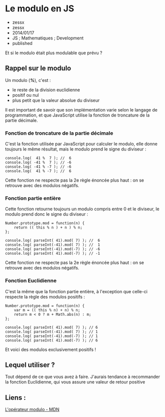 # Le modulo en JS
- zessx
- zessx
- 2014/01/17
- JS ; Mathematiques ; Development
- published

Et si le modulo était plus modulable que prévu ?

## Rappel sur le modulo

Un modulo (***%***), c'est :

 - le reste de la division euclidienne
 - positif ou nul
 - plus petit que la valeur absolue du diviseur

Il est important de savoir que son implémentation varie selon le langage de programmation, et que JavaScript utilise la fonction de troncature de la partie décimale.

### Fonction de troncature de la partie décimale

C'est la fonction utilisée par JavaScript pour calculer le modulo, elle donne toujours le même résultat, mais le modulo prend le signe du diviseur :

	console.log(  41 %  7 ); //  6
	console.log( -41 %  7 ); // -6
	console.log( -41 % -7 ); // -6
	console.log(  41 % -7 ); //  6

Cette fonction ne respecte pas la 2e règle énoncée plus haut : on se retrouve avec des modulos négatifs.

### Fonction partie entière

Cette fonction retourne toujours un modulo compris entre 0 et le diviseur, le modulo prend donc le signe du diviseur :

	Number.prototype.mod = function(n) {
		return (( this % n ) + n ) % n;
	};

	console.log( parseInt( 41).mod( 7) ); //  6
	console.log( parseInt(-41).mod( 7) ); //  1
	console.log( parseInt(-41).mod(-7) ); // -6
	console.log( parseInt( 41).mod(-7) ); // -1

Cette fonction ne respecte pas la 2e règle énoncée plus haut : on se retrouve avec des modulos négatifs.

### Fonction Euclidienne

C'est la même que la fonction partie entière, à l'exception que celle-ci respecte la règle des modulos positifs :

	Number.prototype.mod = function(n) {
		var m = (( this % n) + n) % n;
		return m < 0 ? m + Math.abs(n) : m;
	};

	console.log( parseInt( 41).mod( 7) ); // 6
	console.log( parseInt(-41).mod( 7) ); // 1
	console.log( parseInt(-41).mod(-7) ); // 1
	console.log( parseInt( 41).mod(-7) ); // 6

Et voici des modulos exclusivement positifs !

## Lequel utiliser ?

Tout dépend de ce que vous avez à faire. J'aurais tendance à recommander la fonction Euclidienne, qui vous assure une valeur de retour positive


## Liens :
[L'opérateur modulo - MDN](https://developer.mozilla.org/en-US/docs/Web/JavaScript/Reference/Operators/Arithmetic_Operators#.25_.28Modulus.29)